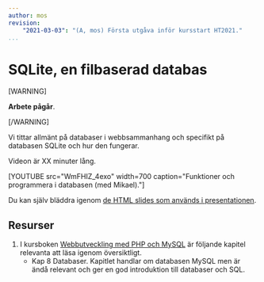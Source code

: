 ```yaml
---
author: mos
revision:
    "2021-03-03": "(A, mos) Första utgåva inför kursstart HT2021."
...
```

SQLite, en filbaserad databas
====================

[WARNING]

**Arbete pågår**.

[/WARNING]

Vi tittar allmänt på databaser i webbsammanhang och specifikt på databasen SQLite och hur den fungerar.

Videon är XX minuter lång.

[YOUTUBE src="WmFHIZ_4exo" width=700 caption="Funktioner och programmera i databasen (med Mikael)."]

Du kan själv bläddra igenom [de HTML slides som används i presentationen](kursmaterial/databas/forelasning/v1/f06-funktioner/slide.html).



Resurser
------------------------

1. I kursboken [Webbutveckling med PHP och MySQL](kunskap/boken-webbutveckling-med-php-och-mysql) är följande kapitel relevanta att läsa igenom översiktligt.
    * Kap 8 Databaser. Kapitlet handlar om databasen MySQL men är ändå relevant och ger en god introduktion till databaser och SQL.
